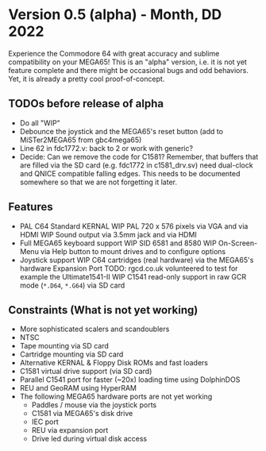 Version 0.5 (alpha) - Month, DD 2022
====================================

Experience the Commodore 64 with great accuracy and sublime compatibility
on your MEGA65! This is an "alpha" version, i.e. it is not yet feature
complete and there might be occasional bugs and odd behaviors. Yet, it is
already a pretty cool proof-of-concept.

## TODOs before release of alpha
* Do all "WIP"
* Debounce the joystick and the MEGA65's reset button
  (add to MiSTer2MEGA65 from gbc4mega65)
* Line 62 in fdc1772.v: back to 2 or work with generic?
* Decide: Can we remove the code for C1581? Remember, that buffers that
  are filled via the SD card (e.g. fdc1772 in c1581_drv.sv) need dual-clock
  and QNICE compatible falling edges. This needs to be documented somewhere
  so that we are not forgetting it later.

## Features
* PAL C64 Standard KERNAL
WIP PAL 720 x 576 pixels via VGA and via HDMI
WIP Sound output via 3.5mm jack and via HDMI
* Full MEGA65 keyboard support
WIP SID 6581 and 8580
WIP On-Screen-Menu via Help button to mount drives and to configure options
* Joystick support
WIP C64 cartridges (real hardware) via the MEGA65's hardware Expansion Port
TODO: rgcd.co.uk volunteered to test for example the Ultimate1541-II
WIP C1541 read-only support in raw GCR mode (`*.D64`, `*.G64`) via SD card

## Constraints (What is not yet working)
* More sophisticated scalers and scandoublers
* NTSC
* Tape mounting via SD card
* Cartridge mounting via SD card
* Alternative KERNAL & Floppy Disk ROMs and fast loaders
* C1581 virtual drive support (via SD card)
* Parallel C1541 port for faster (~20x) loading time using DolphinDOS
* REU and GeoRAM using HyperRAM
* The following MEGA65 hardware ports are not yet working
	* Paddles / mouse via the joystick ports
	* C1581 via MEGA65's disk drive
	* IEC port
	* REU via expansion port
	* Drive led during virtual disk access
